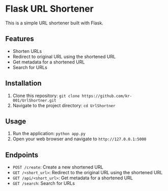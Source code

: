 # Flask URL Shortener

This is a simple URL shortener built with Flask.

## Features

- Shorten URLs
- Redirect to original URL using the shortened URL
- Get metadata for a shortened URL
- Search for URLs

## Installation

1. Clone this repository: `git clone https://github.com/kr-001/UrlShortner.git`
2. Navigate to the project directory: `cd UrlShortner`

## Usage

1. Run the application: `python app.py`
2. Open your web browser and navigate to `http://127.0.0.1:5000`

## Endpoints

- `POST /create`: Create a new shortened URL
- `GET /<short_url>`: Redirect to the original URL using the shortened URL
- `GET /api/<short_url>`: Get metadata for a shortened URL
- `GET /search`: Search for URLs

